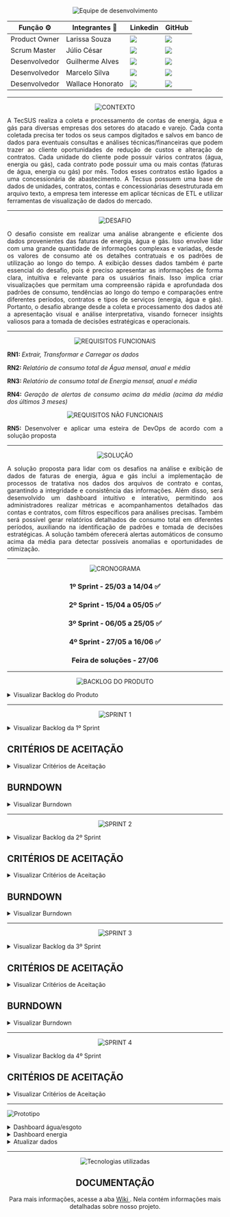 
<div align="center">

![Equipe de desenvolvimento](https://github.com/B1nary-Devs/Tecsus/assets/102266928/07b39874-26ec-473c-92e8-5911c18c51d7)

| Função :gear:| Integrantes :bust_in_silhouette: | Linkedin | GitHub 
| ---   | ---  | ---  | ---    |
| Product Owner |  Larissa Souza| <a href="https://www.linkedin.com/in/larissatsouza/" target="_blank"><img src="https://img.shields.io/badge/-LinkedIn-%230077B5?style=for-the-badge&logo=linkedin&logoColor=white" target="_blank"></a> | <a href="https://github.com/larissasouz" target="_blank"><img src="https://img.shields.io/badge/GitHub-100000?style=for-the-badge&logo=github&logoColor=white"></a>  |
| Scrum Master  |  Júlio César | <a href="https://www.linkedin.com/in/juliocesar2811/" target="_blank"><img src="https://img.shields.io/badge/-LinkedIn-%230077B5?style=for-the-badge&logo=linkedin&logoColor=white" target="_blank"></a> | <a href="https://github.com/juliocesar1316" target="_blank"><img src="https://img.shields.io/badge/GitHub-100000?style=for-the-badge&logo=github&logoColor=white"></a> |
| Desenvolvedor| Guilherme Alves| <a href="https://www.linkedin.com/in/guilhermealvesnas/" target="_blank"><img src="https://img.shields.io/badge/-LinkedIn-%230077B5?style=for-the-badge&logo=linkedin&logoColor=white" target="_blank"></a> | <a href="https://github.com/GuiAlvesdev" target="_blank"><img src="https://img.shields.io/badge/GitHub-100000?style=for-the-badge&logo=github&logoColor=white"></a>  |
| Desenvolvedor| Marcelo Silva| <a href="https://www.linkedin.com/in/marcelo-silva7" target="_blank"><img src="https://img.shields.io/badge/-LinkedIn-%230077B5?style=for-the-badge&logo=linkedin&logoColor=white" target="_blank"></a> | <a href="https://github.com/marcelosilva7" target="_blank"><img src="https://img.shields.io/badge/GitHub-100000?style=for-the-badge&logo=github&logoColor=white"></a>  |
| Desenvolvedor |  Wallace Honorato| <a href="https://www.linkedin.com/in/wallace-honorato-b15a3b1a2/" target="_blank"><img src="https://img.shields.io/badge/-LinkedIn-%230077B5?style=for-the-badge&logo=linkedin&logoColor=white" target="_blank"></a> | <a href="https://github.com/WallaceHS20" target="_blank"><img src="https://img.shields.io/badge/GitHub-100000?style=for-the-badge&logo=github&logoColor=white"></a>  |

-----

![CONTEXTO](https://github.com/B1nary-Devs/Tecsus/assets/102266928/ec479e7b-5587-44d1-b7ff-fa9aeecaf3e4)

<div align="justify">
  
A TecSUS realiza a coleta e processamento de contas de energia, água e gás para diversas empresas dos setores do atacado e varejo. Cada conta coletada precisa ter todos os seus campos digitados e salvos em banco de dados para eventuais consultas e análises técnicas/financeiras que podem trazer ao cliente oportunidades de redução de custos e alteração de contratos.
Cada unidade do cliente pode possuir vários contratos (água, energia ou gás), cada contrato pode possuir uma ou mais contas (faturas de água, energia ou gás) por mês. Todos esses contratos estão ligados a uma concessionária de abastecimento. A Tecsus possuem uma base de dados de unidades, contratos, contas e concessionárias desestruturada em arquivo texto, a empresa tem interesse em aplicar técnicas de ETL e utilizar ferramentas de visualização de dados do mercado.

</div>

-----

![DESAFIO](https://github.com/B1nary-Devs/Tecsus/assets/102266928/153da98a-6c9e-42cb-9662-11bc4dd22d88)

<div align="justify">

O desafio consiste em realizar uma análise abrangente e eficiente dos dados provenientes das faturas de energia, água e gás. Isso envolve lidar com uma grande quantidade de informações complexas e variadas, desde os valores de consumo até os detalhes contratuais e os padrões de utilização ao longo do tempo.
A exibição desses dados também é parte essencial do desafio, pois é preciso apresentar as informações de forma clara, intuitiva e relevante para os usuários finais. Isso implica criar visualizações que permitam uma compreensão rápida e aprofundada dos padrões de consumo, tendências ao longo do tempo e comparações entre diferentes períodos, contratos e tipos de serviços (energia, água e gás).
Portanto, o desafio abrange desde a coleta e processamento dos dados até a apresentação visual e análise interpretativa, visando fornecer insights valiosos para a tomada de decisões estratégicas e operacionais.

</div>

-----

![REQUISITOS FUNCIONAIS](https://github.com/B1nary-Devs/Tecsus/assets/102266928/d414cc02-a71f-4eb3-b949-4a14fece3bb2)

<div align="justify">
   
<b> RN1: </b> <i> Extrair, Transformar e Carregar os dados </i> 

<b> RN2: </b> <i>  Relatório de consumo total de Água mensal, anual e média </i> 

<b> RN3: </b> <i>  Relatório de consumo total de Energia mensal, anual e média </i> 

<b> RN4: </b> <i>  Geração de alertas de consumo acima da média (acima da média dos últimos 3 meses) </i> 

</div>

![REQUISITOS NÃO FUNCIONAIS](https://github.com/B1nary-Devs/Tecsus/assets/102266928/77d15268-097c-40d9-8eb5-5221ff5e53da)

<div align="justify">

<b> RN5: </b> Desenvolver e aplicar uma esteira de DevOps de acordo com a solução proposta

</div>


-----

![SOLUÇÃO](https://github.com/B1nary-Devs/Tecsus/assets/102266928/c27e0237-aaff-49df-84eb-263f5dde7d04)

<div align="justify">

A solução proposta para lidar com os desafios na análise e exibição de dados de faturas de energia, água e gás inclui a implementação de processos de tratativa nos dados dos arquivos de contrato e contas, garantindo a integridade e consistência das informações. Além disso, será desenvolvido um dashboard intuitivo e interativo, permitindo aos administradores realizar métricas e acompanhamentos detalhados das contas e contratos, com filtros específicos para análises precisas. Também será possível gerar relatórios detalhados de consumo total em diferentes períodos, auxiliando na identificação de padrões e tomada de decisões estratégicas. A solução também oferecerá alertas automáticos de consumo acima da média para detectar possíveis anomalias e oportunidades de otimização.

</div>

-----

![CRONOGRAMA](https://github.com/B1nary-Devs/Tecsus/assets/102266928/79168ecd-f690-4a63-ba5e-8f61e8c2e55f)

### 1º Sprint - 25/03 a 14/04 :white_check_mark:
### 2º Sprint - 15/04 a 05/05 :white_check_mark:
### 3º Sprint - 06/05 a 25/05 :white_check_mark:
### 4º Sprint - 27/05 a 16/06 :white_check_mark:
### Feira de soluções - 27/06


------

![BACKLOG DO PRODUTO](https://github.com/B1nary-Devs/Tecsus/assets/102266928/957c45f3-8994-453c-980d-e38bbc5c4d33)

<div align="justify">

<details>

<summary> Visualizar Backlog do Produto </summary>

![backlog do Produto](https://github.com/B1nary-Devs/Tecsus/assets/102266928/58e97540-95a9-4187-ba3d-6b775f5a0e54)

</details>

</div>

-----

![SPRINT 1](https://github.com/B1nary-Devs/Tecsus/assets/102266928/8fca4d17-1e69-486e-ad1f-fbce9a3176b2)

<div align="justify">

<details>

<summary> Visualizar Backlog da 1º Sprint </summary>

![Backlog da 1 Sprint](https://github.com/B1nary-Devs/Tecsus/assets/102266928/fb3c106a-644e-48d0-a9a9-bfe27734d62e)

</details>


## CRITÉRIOS DE ACEITAÇÃO 

<div align="justify">

<details>

<summary> Visualizar Critérios de Aceitação </summary>

<div align="center">

<img src="https://github.com/B1nary-Devs/Tecsus/assets/102266928/c94638cd-d947-4ddd-bb75-6cf9443c5dfb" width="800" height="500" >

</div>

</details>

</div>


## BURNDOWN

<div align="justify">

<details>

<summary> Visualizar Burndown</summary>

<div align="center">

![Burndown](https://github.com/B1nary-Devs/Tecsus/assets/102266928/d72d457f-1faa-459e-b79e-c491dd4753fa)

</details>

</div>


------

<div align="center">

![SPRINT 2](https://github.com/B1nary-Devs/Tecsus/assets/102266928/c69c93b1-1646-46a9-9291-2ab3b03adbc8)

<div align="justify">

<details>

<summary> Visualizar Backlog da 2º Sprint</summary>

<div align="center">

![Backlog da 2 Sprint](https://github.com/B1nary-Devs/Tecsus/assets/102266928/5a32eb94-e4ef-4970-92d4-8afdda16e149)

</details>

</div>

</div>

## CRITÉRIOS DE ACEITAÇÃO 

<div align="justify">

<details>

<summary> Visualizar Critérios de Aceitação </summary>

<div align="center">

<img src="https://github.com/B1nary-Devs/Tecsus/assets/102266928/141c8430-7b59-4f29-80b6-2d2fdf6e2aca" width="800" height="500">

</div>

</details>

</div>

## BURNDOWN

<div align="justify">

<details>

<summary> Visualizar Burndown</summary>

<div align="center">

![Burndown](https://github.com/B1nary-Devs/Tecsus/assets/102266928/a95230ff-6457-4ba6-8229-1433b923f9c1)

</details>

</div>


----
<div align="center">
  
![SPRINT 3](https://github.com/B1nary-Devs/Tecsus/assets/102266928/36c87e69-6d37-4c2c-928f-84cfbefd377e)

<div align="justify">

<details>

<summary> Visualizar Backlog da 3º Sprint</summary>

<div align="center">

![Backlog da 3 Sprint](https://github.com/B1nary-Devs/Tecsus/assets/102266928/8d234b93-f6fe-4782-8b7c-19f9b84916a1)

</details>

</div>

</div>

## CRITÉRIOS DE ACEITAÇÃO 

<div align="justify">

<details>

<summary> Visualizar Critérios de Aceitação </summary>

<div align="center">

<img src="https://github.com/B1nary-Devs/Tecsus/assets/102266928/7869e4cf-7996-48c9-b3a8-21bc4be34dcf" width="600" height="500">

</div>

</details>

</div>

## BURNDOWN

<details>

<summary> Visualizar Burndown </summary>

<div align="center">
  
![image](https://github.com/B1nary-Devs/Tecsus/assets/102266928/91d4d951-c078-448e-9af6-9a8acf5d12f1)

</div>

</details>

----

<div align="center">

![SPRINT 4](https://github.com/B1nary-Devs/Tecsus/assets/102266928/a3ebf03b-18e7-4259-953c-df8076c5cffb)

<div align="justify">

<details>

<summary> Visualizar Backlog da 4º Sprint</summary>

<div align="center">

![Backlog da 4 Sprint](https://github.com/B1nary-Devs/Tecsus/assets/102266928/236aaf2e-1670-4b92-8931-7cccdd939a0a)

</details>

</div>

</div>

## CRITÉRIOS DE ACEITAÇÃO 

<div align="justify">

<details>

<summary> Visualizar Critérios de Aceitação </summary>

<div align="center">

<img src="https://github.com/B1nary-Devs/Tecsus/assets/102266928/95bc61bd-237f-4f1d-af58-9a71371600d9" width="800" height="300">

</div>

</details>

</div>

----

![Prototipo](https://github.com/B1nary-Devs/Tecsus/assets/102266928/8393ce95-1d60-4211-b4fb-4b21e36951df)

</div>

<div align="justify">

<details>

<summary> Dashboard água/esgoto </summary>

<div align="center">

![Dashboard água/esgoto](https://github.com/B1nary-Devs/Tecsus/assets/102266928/5cd05c92-733b-44af-8177-b2c8f2c9b37e)

</div>

</details>

<details>

<summary> Dashboard energia </summary>

<div align="center">

![Dashboard energia](https://github.com/B1nary-Devs/Tecsus/assets/102266928/0f2f357e-5f72-4788-a5c8-df1af7739c8a)

</div>

</details>

<details>

<summary> Atualizar dados </summary>

<div align="center">
  
![Atualizar dados](https://github.com/B1nary-Devs/Tecsus/assets/102266928/00eef2ba-146a-48f0-9a4d-bde3cbcf5896)

</div>

</details>

----

<div align="center">


![Tecnologias utilizadas](https://github.com/B1nary-Devs/Tecsus/assets/102266928/48f1ec7c-b457-4892-8171-dff7602e9275)

## DOCUMENTAÇÃO

Para mais informações, acesse a aba <a href="https://github.com/B1nary-Devs/Tecsus/wiki" target="_blank"> Wiki </a>. Nela contém informações mais detalhadas sobre nosso projeto. 



